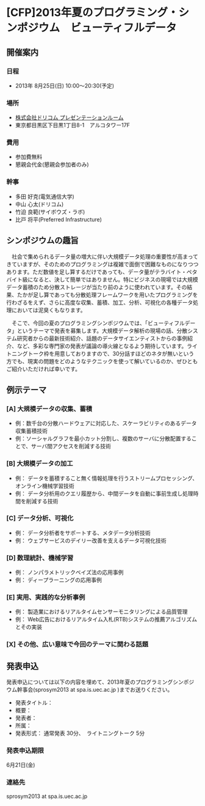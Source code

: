 # [CFP]2013年夏のプログラミング・シンポジウム　ビューティフルデータ


## 開催案内


### 日程
* 2013年 8月25日(日) 10:00～20:30(予定)

### 場所
* [株式会社ドリコム プレゼンテーションルーム](http://www.drecom.co.jp/company/accessmap/)
* 東京都目黒区下目黒1丁目8-1　アルコタワー17F

### 費用
* 参加費無料
* 懇親会代金(懇親会参加者のみ)

### 幹事
* 多田 好克(電気通信大学)
* 中山 心太(ドリコム)
* 竹迫 良範(サイボウズ・ラボ)
* 比戸 将平(Preferred Infrastructure)

## シンポジウムの趣旨
　社会で集められるデータ量の増大に伴い大規模データ処理の重要性が高まってきていますが、そのためのプログラミングは複雑で面倒で困難なものになりつつあります。ただ数値を足し算するだけであっても、データ量がテラバイト・ペタバイト級になると、決して簡単ではありません。特にビジネスの現場では大規模データ蓄積のため分散ストレージが当たり前のように使われています。その結果、たかが足し算であっても分散処理フレームワークを用いたプログラミングを行わざるをえず、さらに高度な収集、蓄積、加工、分析、可視化の各種データ処理においては泥臭くもなります。

　そこで、今回の夏のプログラミングシンポジウムでは、「ビューティフルデータ」というテーマで発表を募集します。大規模データ解析の現場の話、分散システム研究者からの最新技術紹介、話題のデータサイエンティストからの事例紹介、など、多彩な専門家の発表が議論の導火線となるよう期待しています。ライトニングトーク枠を用意しておりますので、30分話すほどのネタが無いという方でも、現実の問題をどのようなテクニックを使って解いているのか、ぜひともご紹介いただければ幸いです。

## 例示テーマ
### [A] 大規模データの収集、蓄積
* 例：数千台の分散ハードウェアに対応した、スケーラビリティのあるデータ収集蓄積技術
* 例：ソーシャルグラフを最小カット分割し、複数のサーバに分散配置することで、サーバ間アクセスを削減する技術

### [B] 大規模データの加工
* 例： データを蓄積すること無く情報処理を行うストリームプロセッシング、オンライン機械学習技術
* 例： データ分析用のクエリ履歴から、中間データを自動に事前生成し処理時間を削減する技術

### [C] データ分析、可視化
* 例： データ分析者をサポートする、メタデータ分析技術
* 例： ウェブサービスのデイリー改善を支えるデータ可視化技術

### [D] 数理統計、機械学習
* 例： ノンパラメトリックベイズ法の応用事例
* 例： ディープラーニングの応用事例

### [E] 実用、実践的な分析事例
* 例： 製造業におけるリアルタイムセンサーモニタリングによる品質管理
* 例： Web広告におけるリアルタイム入札(RTB)システムの推薦アルゴリズムとその実装

### [X] その他、広い意味で今回のテーマに関わる話題

## 発表申込
発表申込については以下の内容を埋めて、2013年夏のプログラミングシンポジウム幹事会(sprosym2013 at spa.is.uec.ac.jp )までお送りください。

* 発表タイトル：
* 概要：
* 発表者：
* 所属：
* 発表形式： 通常発表 30分、　ライトニングトーク 5分

### 発表申込期限
6月21日(金)

### 連絡先
sprosym2013 at spa.is.uec.ac.jp
